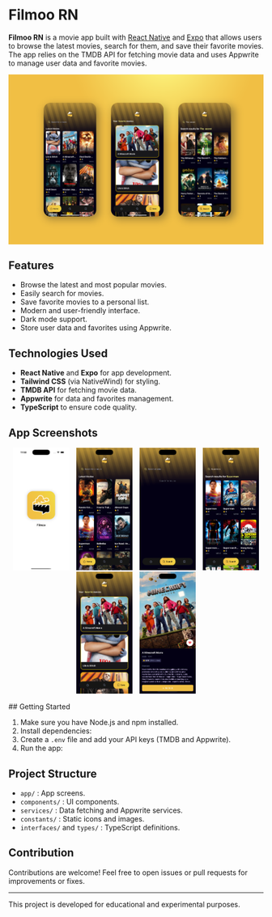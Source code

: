 # Filmoo RN

**Filmoo RN** is a movie app built with [React Native](https://reactnative.dev/) and [Expo](https://expo.dev/) that allows users to browse the latest movies, search for them, and save their favorite movies. The app relies on the TMDB API for fetching movie data and uses Appwrite to manage user data and favorite movies.

<div style="display: flex; flex-direction: 'row';">
<img src="./assets/images/screenshots/thumbnail.png"  height=30%>
</div>


## Features

- Browse the latest and most popular movies.
- Easily search for movies.
- Save favorite movies to a personal list.
- Modern and user-friendly interface.
- Dark mode support.
- Store user data and favorites using Appwrite.

## Technologies Used

- **React Native** and **Expo** for app development.
- **Tailwind CSS** (via NativeWind) for styling.
- **TMDB API** for fetching movie data.
- **Appwrite** for data and favorites management.
- **TypeScript** to ensure code quality.

## App Screenshots

<p align="center">
  <img src="./assets/images/screenshots/app1.png" width="22%" style="margin: 0 1%;"/>
  <img src="./assets/images/screenshots/app2.png" width="22%" style="margin: 0 1%;"/>
  <img src="./assets/images/screenshots/app4.png" width="22%" style="margin: 0 1%;"/>
  <img src="./assets/images/screenshots/app5.png" width="22%" style="margin: 0 1%;"/>
  <img src="./assets/images/screenshots/app6.png" width="22%" style="margin: 0 1%;"/>
  <img src="./assets/images/screenshots/app7.png" width="22%" style="margin: 0 1%;"/>
  </p>
## Getting Started

1. Make sure you have Node.js and npm installed.
2. Install dependencies:
3. Create a `.env` file and add your API keys (TMDB and Appwrite).
4. Run the app:


## Project Structure

- `app/` : App screens.
- `components/` : UI components.
- `services/` : Data fetching and Appwrite services.
- `constants/` : Static icons and images.
- `interfaces/` and `types/` : TypeScript definitions.

## Contribution

Contributions are welcome! Feel free to open issues or pull requests for improvements or fixes.

---

This project is developed for educational and experimental purposes.

